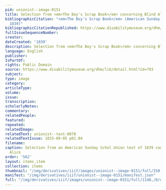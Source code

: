 ```yaml
---
pid: unionist--image-0151
title: Selection from <em>The Boy's Scrap Book</em> concerning Blind Alick
bibliographicCitation: "<em>The Boy's Scrap Book</em> (American Sunday School Union:
  1839)"
bibliographicCitationRepublished: https://www.disabilitymuseum.org/dhm/lib/detail.html?id=793
fullIssueSequenceNumber: 
creator: 
dateCreated: '1839'
description: Selection from <em>The Boy's Scrap Book</em> concerning Blind Alick
language: English
publisher: 
IsPartOf: 
rights: Public Domain
source: https://www.disabilitymuseum.org/dhm/lib/detail.html?id=793
subject: 
type: image
category: 
articleType: 
volume: 
issue: 
transcription: 
scholarlyNotes: 
commentary: 
relatedPeople: 
featured: 
repeated: 
relatedImage: 
relatedText: unionist--text-0078
relatedTextIssue: 1833-09-05 p01.04
filename: 
caption: Selection from an American Sunday Schol Union text of 1839 concerning Blind
  Alick
order: '562'
layout: items_item
collection: items
thumbnail: "/img/derivatives/iiif/images/unionist--image-0151/full/250,/0/default.jpg"
manifest: "/img/derivatives/iiif/unionist--image-0151/manifest.json"
full: "/img/derivatives/iiif/images/unionist--image-0151/full/1140,/0/default.jpg"
---
```

